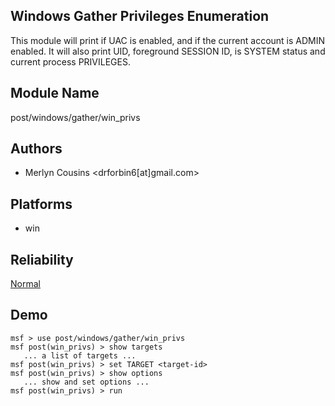 ## Windows Gather Privileges Enumeration

This module will print if UAC is enabled, and if the current 
account is ADMIN enabled. It will also print UID, foreground 
SESSION ID, is SYSTEM status and current process PRIVILEGES.


## Module Name
post/windows/gather/win_privs

## Authors
* Merlyn Cousins <drforbin6[at]gmail.com>





## Platforms
* win

## Reliability
[Normal](https://github.com/rapid7/metasploit-framework/wiki/Exploit-Ranking)

## Demo

```
msf > use post/windows/gather/win_privs
msf post(win_privs) > show targets
   ... a list of targets ...
msf post(win_privs) > set TARGET <target-id>
msf post(win_privs) > show options
   ... show and set options ...
msf post(win_privs) > run
```
    
    